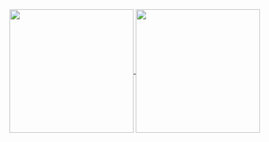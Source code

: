 <a href="https://github.com/EyreFree">
  <img align="center" src="https://github-readme-stats.anuraghazra1.vercel.app/api/top-langs/?username=eyrefree" height="220"/>
</a>
<a href="https://github.com/EyreFree">
  <img align="center" src="https://github-readme-stats.anuraghazra1.vercel.app/api?username=eyrefree&show_icons=true" height="220"/>
</a>
